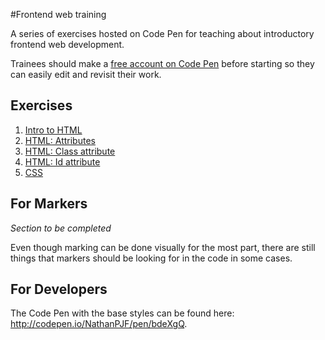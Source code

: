 #Frontend web training

A series of exercises hosted on Code Pen for teaching about introductory frontend web development.

Trainees should make a [free account on Code Pen](https://codepen.io/signup/free) before starting so they can easily edit and revisit their work.

## Exercises

1. [Intro to HTML](https://github.com/NathanPJF/training-lessons/blob/master/exercises/%23%20Exercise%201:%20Intro%20to%20HTML.md)
2. [HTML: Attributes](/blob/master/exercises/%23%20Exercise%202:%20HTML%20-%20Attributes.md)
3. [HTML: Class attribute](http://codepen.io/NathanPJF/pen/LVZrGr)
4. [HTML: Id attribute](http://codepen.io/NathanPJF/pen/MweBbq)
5. [CSS](http://codepen.io/NathanPJF/pen/zGBLpQ)

## For Markers

*Section to be completed*

Even though marking can be done visually for the most part, there are still things
that markers should be looking for in the code in some cases.

## For Developers

The Code Pen with the base styles can be found here: http://codepen.io/NathanPJF/pen/bdeXgQ.
